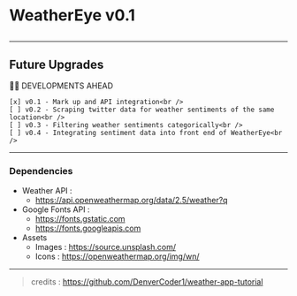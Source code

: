 # WeatherEye v0.1

##
---
## Future Upgrades
:construction_worker_man: DEVELOPMENTS AHEAD

```
[x] v0.1 - Mark up and API integration<br />
[ ] v0.2 - Scraping twitter data for weather sentiments of the same location<br />
[ ] v0.3 - Filtering weather sentiments categorically<br />
[ ] v0.4 - Integrating sentiment data into front end of WeatherEye<br />
```
---
### Dependencies 

- Weather API : 
  - https://api.openweathermap.org/data/2.5/weather?q
- Google Fonts API : 
  - https://fonts.gstatic.com
  - https://fonts.googleapis.com
- Assets 
  - Images : https://source.unsplash.com/
  - Icons :  https://openweathermap.org/img/wn/
---
> credits : https://github.com/DenverCoder1/weather-app-tutorial
